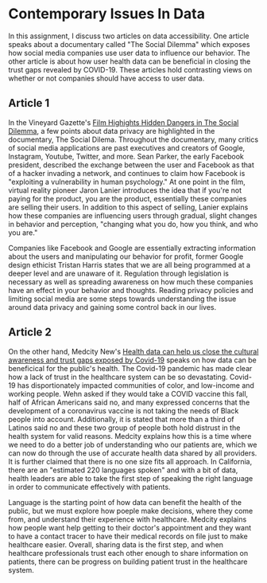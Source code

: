 # Contemporary Issues In Data

In this assignment, I discuss two articles on data accessibility. One article speaks about a documentary called "The Social Dilemma" which exposes how social media companies use user data to influence our behavior. The other article is about how user health data can be beneficial in closing the trust gaps revealed by COVID-19. These articles hold contrasting views on whether or not companies should have access to user data.

## Article 1
In the Vineyard Gazette's [Film Highights Hidden Dangers in The Social Dilemma](https://vineyardgazette.com/news/2021/02/01/film-highlights-hidden-dangers-social-dilemma-0), a few points about data privacy are highlighted in the documentary, The Social Dilema. Throughout the documentary, many critics of social media applications are past executives and creators of Google, Instagram, Youtube, Twitter, and more. Sean Parker, the early Facebook president, described the exchange between the user and Facebook as that of a hacker invading a network, and continues to claim how Facebook is "exploiting a vulnerability in human psychology." At one point in the film, virtual reality pioneer Jaron Lanier introduces the idea that if you're not paying for the product, you are the product, essentially these companies are selling their users. In addition to this aspect of selling, Lanier explains how these companies are influencing users through gradual, slight changes in behavior and perception, "changing what you do, how you think, and who you are." 

Companies like Facebook and Google are essentially extracting information about the users and manipulating our behavior for profit, former Google design ethicist Tristan Harris states that we are all being programmed at a deeper level and are unaware of it. Regulation through legislation is necessary as well as spreading awareness on how much these companies have an effect in your behavior and thoughts. Reading privacy policies and limiting social media are some steps towards understanding the issue around data privacy and gaining some control back in our lives.

## Article 2
On the other hand, Medcity New's [Health data can help us close the cultural awareness and trust gaps exposed by Covid-19](https://medcitynews.com/2021/02/health-data-can-help-us-close-the-cultural-awareness-and-trust-gaps-exposed-by-covid-19/?rf=1) speaks on how data can be beneficical for the public's health. The Covid-19 pandemic has made clear how a lack of trust in the healthcare system can be so devastating. Covid-19 has disportionately impacted communities of color, and low-income and working people. Wehn asked if they would take a COVID vaccine this fall, half of African Americans said no, and many expressed concerns that the development of a coronavirus vaccine is not taking the needs of Black people into account. Additionally, it is stated that more than a third of Latinos said no and these two group of people both hold distrust in the health system for valid reasons. Medcity explains how this is a time where we need to do a better job of understanding who our patients are, which we can now do through the use of accurate health data shared by all providers. It is further claimed that there is no one size fits all approach. In California, there are an "estimated 220 languages spoken" and with a bit of data, health leaders are able to take the first step of speaking the right language in order to communicate effectively with patients. 

Language is the starting point of how data can benefit the health of the public, but we must explore how poeple make decisions, where they come from, and understand their experience with healthcare. Medcity explains how people want help getting to their doctor's appointment and they want to have a contact tracer to have their medical records on file just to make healthcare easier. Overall, sharing data is the first step, and when healthcare professionals trust each other enough to share information on patients, there can be progress on building patient trust in the healthcare system.